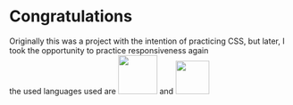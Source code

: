 <h1>Congratulations</h1>

Originally this was a project with the intention of practicing CSS, but later, I took the opportunity to practice responsiveness again
<br>
the used languages used are
<img src="https://img.shields.io/badge/HTML5-E34F26?style=for-the-badge&logo=html5&logoColor=white" width="70px"/>
and
<img src="https://img.shields.io/badge/CSS-239120?&style=for-the-badge&logo=css3&logoColor=white" width="60px"/>
<br><br><br>


